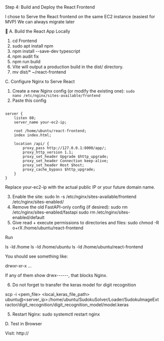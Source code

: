 Step 4: Build and Deploy the React Frontend

I chose to Serve the React frontend on the same EC2 instance (easiest for MVP)
We can always migrate later

🧱 A. Build the React App Locally

1. cd Frontend
2. sudo apt install npm
2. npm install --save-dev typescript
3. npm audit fix
4. npm run build
5. Vite will output a production build in the dist/ directory.
6. mv dist/* ~/react-frontend

C. Configure Nginx to Serve React

1. Create a new Nginx config (or modify the existing one):
        <code>sudo nano /etc/nginx/sites-available/frontend</code>
2. Paste this config
<pre><code>
server {
    listen 80;
    server_name your-ec2-ip;

    root /home/ubuntu/react-frontend;
    index index.html;

    location /api/ {
        proxy_pass http://127.0.0.1:8000/app/;
        proxy_http_version 1.1;
        proxy_set_header Upgrade $http_upgrade;
        proxy_set_header Connection keep-alive;
        proxy_set_header Host $host;
        proxy_cache_bypass $http_upgrade;
    }
}
</code></pre>
Replace your-ec2-ip with the actual public IP or your future domain name.

3. Enable the site:
sudo ln -s /etc/nginx/sites-available/frontend /etc/nginx/sites-enabled/
4. Remove the old FastAPI-only config (if desired):
sudo rm /etc/nginx/sites-enabled/fastapi
sudo rm /etc/nginx/sites-enabled/default
5. Give read + execute permissions to directories and files:
sudo chmod -R o+rX /home/ubuntu/react-frontend

Run

ls -ld /home
ls -ld /home/ubuntu
ls -ld /home/ubuntu/react-frontend

You should see something like:

drwxr-xr-x ...

If any of them show drwx------, that blocks Nginx.

6. Do not forget to transfer the keras model for digit recognition

scp -i <pem_file> <local_keras_file_path> ubuntu@<server_ip>:/home/ubuntu/SudokuSolver/Loader/SudokuImageExtractor/digit_recognition/digit_recognition_model/model.keras

5. Restart Nginx:
sudo systemctl restart nginx

D. Test in Browser

Visit:
http://<your-ec2-ip>
    